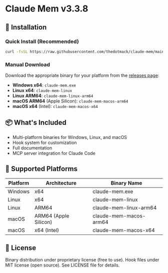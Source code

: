 # Claude Mem v3.3.8

## 🚀 Installation

### Quick Install (Recommended)
```bash
curl -fsSL https://raw.githubusercontent.com/thedotmack/claude-mem/main/install.sh | bash
```

### Manual Download
Download the appropriate binary for your platform from the [releases page](https://github.com/thedotmack/claude-mem/releases/latest):

- **Windows x64**: `claude-mem.exe`
- **Linux x64**: `claude-mem-linux`
- **Linux ARM64**: `claude-mem-linux-arm64`
- **macOS ARM64** (Apple Silicon): `claude-mem-macos-arm64`
- **macOS x64** (Intel): `claude-mem-macos-x64`

## 📦 What's Included

- Multi-platform binaries for Windows, Linux, and macOS
- Hook system for customization
- Full documentation
- MCP server integration for Claude Code

## 🔧 Supported Platforms

| Platform | Architecture | Binary Name |
|----------|--------------|-------------|
| Windows | x64 | claude-mem.exe |
| Linux | x64 | claude-mem-linux |
| Linux | ARM64 | claude-mem-linux-arm64 |
| macOS | ARM64 (Apple Silicon) | claude-mem-macos-arm64 |
| macOS | x64 (Intel) | claude-mem-macos-x64 |

## 📝 License

Binary distribution under proprietary license (free to use).
Hook files under MIT license (open source).
See LICENSE file for details.
